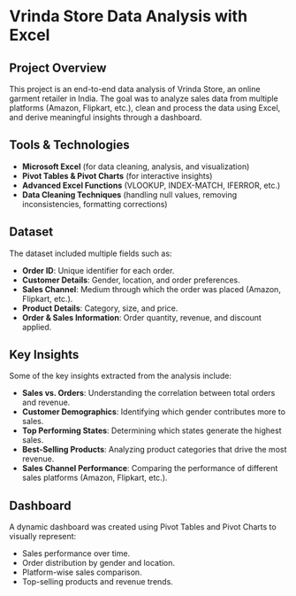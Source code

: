 # Vrinda Store Data Analysis with Excel

## Project Overview
This project is an end-to-end data analysis of Vrinda Store, an online garment retailer in India. The goal was to analyze sales data from multiple platforms (Amazon, Flipkart, etc.), clean and process the data using Excel, and derive meaningful insights through a dashboard.

## Tools & Technologies
- **Microsoft Excel** (for data cleaning, analysis, and visualization)
- **Pivot Tables & Pivot Charts** (for interactive insights)
- **Advanced Excel Functions** (VLOOKUP, INDEX-MATCH, IFERROR, etc.)
- **Data Cleaning Techniques** (handling null values, removing inconsistencies, formatting corrections)

## Dataset
The dataset included multiple fields such as:
- **Order ID**: Unique identifier for each order.
- **Customer Details**: Gender, location, and order preferences.
- **Sales Channel**: Medium through which the order was placed (Amazon, Flipkart, etc.).
- **Product Details**: Category, size, and price.
- **Order & Sales Information**: Order quantity, revenue, and discount applied.

## Key Insights
Some of the key insights extracted from the analysis include:
-  **Sales vs. Orders**: Understanding the correlation between total orders and revenue.
-  **Customer Demographics**: Identifying which gender contributes more to sales.
-  **Top Performing States**: Determining which states generate the highest sales.
-  **Best-Selling Products**: Analyzing product categories that drive the most revenue.
-  **Sales Channel Performance**: Comparing the performance of different sales platforms (Amazon, Flipkart, etc.).

## Dashboard
A dynamic dashboard was created using Pivot Tables and Pivot Charts to visually represent:
- Sales performance over time.
- Order distribution by gender and location.
- Platform-wise sales comparison.
- Top-selling products and revenue trends.
